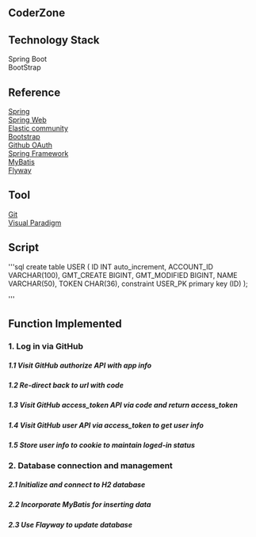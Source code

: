 ## CoderZone

## Technology Stack
 Spring Boot  
 BootStrap     
## Reference
 [Spring](https://spring.io/guides)          
 [Spring Web](https://spring.io/guides/gs/serving-web-content/)  
 [Elastic community](https://elasticsearch.cn/explore)  
 [Bootstrap](https://docs.github.com/en/developers/overview/managing-deploy-keys#deploy-keys)  
 [Github OAuth](https://docs.github.com/en/developers/apps/building-oauth-apps)  
 [Spring Framework](https://docs.spring.io/spring-framework/docs/current/spring-framework-reference/index.html)  
 [MyBatis](https://mybatis.org/spring/getting-started.html)  
 [Flyway](https://flywaydb.org/getstarted/firststeps/maven)

## Tool
 [Git](https://git-scm.com/downloads)  
 [Visual Paradigm](https://www.visual-paradigm.com/)
 
## Script  
'''sql
create table USER
(
	ID INT auto_increment,
	ACCOUNT_ID VARCHAR(100),
	GMT_CREATE BIGINT,
	GMT_MODIFIED BIGINT,
	NAME VARCHAR(50),
	TOKEN CHAR(36),
	constraint USER_PK
		primary key (ID)
);


'''
 
## Function Implemented
### 1. Log in via GitHub
##### 1.1 Visit GitHub authorize API with app info
##### 1.2 Re-direct back to url with code
##### 1.3 Visit GitHub access_token API via code and return access_token
##### 1.4 Visit GitHub user API via access_token to get user info
##### 1.5 Store user info to cookie to maintain loged-in status

### 2. Database connection and management
##### 2.1 Initialize and connect to H2 database
##### 2.2 Incorporate MyBatis for inserting data
##### 2.3 Use Flayway to update database



